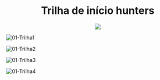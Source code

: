 <h1 align="center">Trilha de início hunters</h1>

<p align="center">
    <img src="https://img.shields.io/static/v1?label=&message=SalesForce&color=blue&style=for-the-badge&logo=SalesForce"/>
</p>

<p align="justify">
</p>

![01-Trilha1](https://user-images.githubusercontent.com/54650669/112914759-36fd4800-90d3-11eb-94d9-9d6b90b82767.jpg)

![01-Trilha2](https://user-images.githubusercontent.com/54650669/112914818-509e8f80-90d3-11eb-9e02-c4d5715f1e21.png)

![01-Trilha3](https://user-images.githubusercontent.com/54650669/112914866-68761380-90d3-11eb-8a2a-b4844311186b.png)

![01-Trilha4](https://user-images.githubusercontent.com/54650669/112914912-83488800-90d3-11eb-8fd8-6c3d9162faf4.png)
